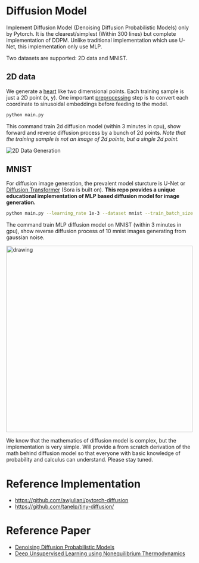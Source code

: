 # Diffusion Model

Implement Diffusion Model (Denoising Diffusion Probabilistic Models) only by Pytorch. It is the clearest/simplest (Within 300 lines) but complete implementation of DDPM. Unlike traditional implementation which use U-Net, this implementation only use MLP.

Two datasets are supported: 2D data and MNIST.

## 2D data

We generate a [heart](https://mathworld.wolfram.com/HeartCurve.html) like two dimensional points. Each training sample is just a 2D point (x, y). One important [preprocessing](https://arxiv.org/abs/2006.10739) step is to convert each coordinate to sinusoidal embeddings before feeding to the model.

```bash
python main.py
```

This command train 2d diffusion model (within 3 minutes in cpu), show forward and reverse diffusion process by a bunch of 2d points. _Note that the training sample is not an image of 2d points, but a single 2d point._

![2D Data Generation](images/animation_2d.gif)

## MNIST

For diffusion image generation, the prevalent model sturcture is U-Net or [Diffusion Transformer](https://arxiv.org/abs/2212.09748) (Sora is built on). **This repo provides a unique educational implementation of MLP based diffusion model for image generation.**

```bash
python main.py --learning_rate 1e-3 --dataset mnist --train_batch_size 128 --eval_batch_size 10 --num_epochs 200  --num_timesteps 1000 --embedding_size 100 --hidden_size 2048 --hidden_layers 5 --show_image_step 50
```

The command train MLP diffusion model on MNIST (within 3 minutes in gpu), show reverse diffusion process of 10 mnist images generating from gaussian noise.

<img src="images/animation_mnist.gif" alt="drawing" width="500"/>

We know that the mathematics of diffusion model is complex, but the implementation is very simple. Will provide a from scratch derivation of the math behind diffusion model so that everyone with basic knowledge of probability and calculus can understand. Please stay tuned.

# Reference Implementation

- https://github.com/awjuliani/pytorch-diffusion
- https://github.com/tanelp/tiny-diffusion/

# Reference Paper

- [Denoising Diffusion Probabilistic Models](https://arxiv.org/abs/2006.11239)
- [Deep Unsupervised Learning using Nonequilibrium Thermodynamics](https://arxiv.org/abs/1503.03585)

